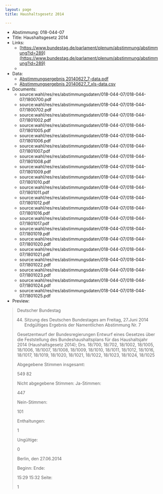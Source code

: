 ```yaml
---
layout: page
title: Haushaltsgesetz 2014

---
```


* Abstimmung: 018-044-07
* Title: Haushaltsgesetz 2014
* Links: 
    * [https://www.bundestag.de/parlament/plenum/abstimmung/abstimmung?id=289](https://www.bundestag.de/parlament/plenum/abstimmung/abstimmung?id=289)
    * 
* Data: 
    * [Abstimmungsergebnis 20140627_7-data.pdf](/res/abstimmungsliste/20140627_7-data.pdf)
    * [Abstimmungsergebnis 20140627_7_xls-data.csv](/res/abstimmungsliste/analyses/20140627_7_xls-data.csv)
* Documents: 
    * source:wahl/res/res/abstimmungsdaten/018-044-07/018-044-07/1800700.pdf
    * source:wahl/res/res/abstimmungsdaten/018-044-07/018-044-07/1800702.pdf
    * source:wahl/res/res/abstimmungsdaten/018-044-07/018-044-07/1801002.pdf
    * source:wahl/res/res/abstimmungsdaten/018-044-07/018-044-07/1801005.pdf
    * source:wahl/res/res/abstimmungsdaten/018-044-07/018-044-07/1801006.pdf
    * source:wahl/res/res/abstimmungsdaten/018-044-07/018-044-07/1801007.pdf
    * source:wahl/res/res/abstimmungsdaten/018-044-07/018-044-07/1801008.pdf
    * source:wahl/res/res/abstimmungsdaten/018-044-07/018-044-07/1801009.pdf
    * source:wahl/res/res/abstimmungsdaten/018-044-07/018-044-07/1801010.pdf
    * source:wahl/res/res/abstimmungsdaten/018-044-07/018-044-07/1801011.pdf
    * source:wahl/res/res/abstimmungsdaten/018-044-07/018-044-07/1801012.pdf
    * source:wahl/res/res/abstimmungsdaten/018-044-07/018-044-07/1801016.pdf
    * source:wahl/res/res/abstimmungsdaten/018-044-07/018-044-07/1801017.pdf
    * source:wahl/res/res/abstimmungsdaten/018-044-07/018-044-07/1801019.pdf
    * source:wahl/res/res/abstimmungsdaten/018-044-07/018-044-07/1801020.pdf
    * source:wahl/res/res/abstimmungsdaten/018-044-07/018-044-07/1801021.pdf
    * source:wahl/res/res/abstimmungsdaten/018-044-07/018-044-07/1801022.pdf
    * source:wahl/res/res/abstimmungsdaten/018-044-07/018-044-07/1801023.pdf
    * source:wahl/res/res/abstimmungsdaten/018-044-07/018-044-07/1801024.pdf
    * source:wahl/res/res/abstimmungsdaten/018-044-07/018-044-07/1801025.pdf
* Preview: 
> Deutscher Bundestag
> 
> 44. Sitzung des Deutschen Bundestages
> am Freitag, 27.Juni 2014
> Endgültiges Ergebnis der Namentlichen Abstimmung Nr. 7
> 
> Gesetzentwurf der Bundesregierungen
> Entwurf eines Gesetzes über die Feststellung des Bundeshaushaltsplans für das
> Haushaltsjahr 2014 (Haushaltsgesetz 2014);
> Drs. 18/700, 18/702, 18/1002, 18/1005, 18/1006, 18/1007, 18/1008, 18/1009, 18/1010,
> 18/1011, 18/1012, 18/1016, 18/1017, 18/1019, 18/1020, 18/1021, 18/1022, 18/1023,
> 18/1024, 18/1025
> 
> Abgegebene Stimmen insgesamt:
> 
> 549
> 82
> 
> Nicht abgegebene Stimmen:
> Ja-Stimmen:
> 
> 447
> 
> Nein-Stimmen:
> 
> 101
> 
> Enthaltungen:
> 
> 1
> 
> Ungültige:
> 
> 0
> 
> Berlin, den 27.06.2014
> 
> Beginn:
> Ende:
> 
> 15:29
> 15:32
> Seite:
> 
> 1
> 
> 
